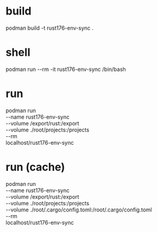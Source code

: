 # build
podman build -t rust176-env-sync .

# shell
podman run --rm -it rust176-env-sync /bin/bash

# run
podman run \
--name rust176-env-sync \
--volume /export/rust:/export \
--volume ./root/projects:/projects \
--rm \
localhost/rust176-env-sync

# run (cache)
podman run \
--name rust176-env-sync \
--volume /export/rust:/export \
--volume ./root/projects:/projects \
--volume ./root/.cargo/config.toml:/root/.cargo/config.toml \
--rm \
localhost/rust176-env-sync
